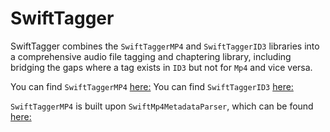 # SwiftTagger

SwiftTagger combines the `SwiftTaggerMP4` and `SwiftTaggerID3` libraries into a comprehensive audio file tagging and chaptering library, including bridging the gaps where a tag exists in `ID3` but not for `Mp4` and vice versa.

You can find `SwiftTaggerMP4` [here:](https://github.com/NCrusher74/SwiftTaggerMP4)
You can find `SwiftTaggerID3` [here:](https://github.com/NCrusher74/SwiftTaggerID3)

`SwiftTaggerMP4` is built upon `SwiftMp4MetadataParser`, which can be found [here:](https://github.com/NCrusher74/SwiftMp4MetadataParser)


